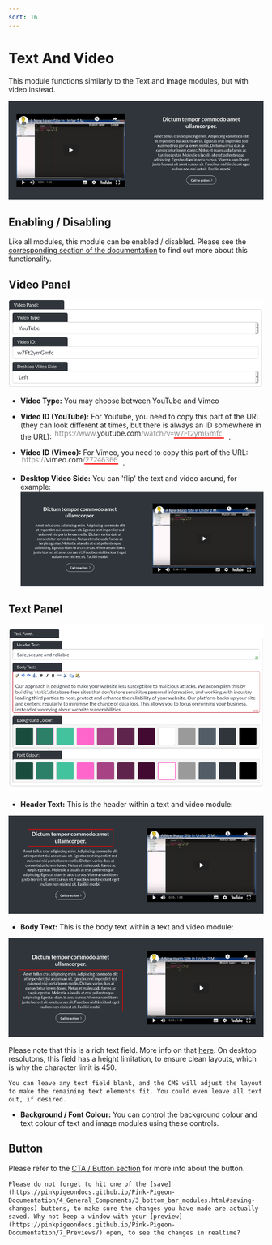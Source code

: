 ```yaml
---
sort: 16
---
```


# Text And Video

This module functions similarly to the Text and Image modules, but with video instead.

![Image of the text and video module](https://raw.githubusercontent.com/pinkpigeondocs/Pink-Pigeon-Documentation/master/docs/6_Modules/images/16_text_and_video_online.png)

## Enabling / Disabling

Like all modules, this module can be enabled / disabled. Please see the [corresponding section of the documentation][endis] to find out more about this functionality.

[endis]: https://pinkpigeondocs.github.io/Pink-Pigeon-Documentation/4_General_Components/4_enabling_disabling_modules.html

## Video Panel

![Image of the video panel of a text and video module](https://raw.githubusercontent.com/pinkpigeondocs/Pink-Pigeon-Documentation/master/docs/6_Modules/images/16_text_and_video_video_panel.png)

- **Video Type:** You may choose between YouTube and Vimeo

- **Video ID (YouTube):** For Youtube, you need to copy this part of the URL (they can look different at times, but there is always an ID somewhere in the URL): ![Image of the text and video module - youtube url example](https://raw.githubusercontent.com/pinkpigeondocs/Pink-Pigeon-Documentation/master/docs/6_Modules/images/16_text_and_video_youtube_url.png).

- **Video ID (Vimeo):** For Vimeo, you need to copy this part of the URL: ![Image of the text and video module - vimeo url example](https://raw.githubusercontent.com/pinkpigeondocs/Pink-Pigeon-Documentation/master/docs/6_Modules/images/16_text_and_video_vimeo_url.png).

- **Desktop Video Side:** You can 'flip' the text and video around, for example: ![Image of the video panel of a text and video module](https://raw.githubusercontent.com/pinkpigeondocs/Pink-Pigeon-Documentation/master/docs/6_Modules/images/16_text_and_video_video_on_right.png)


## Text Panel

![Image of the text panel of a text and video module](https://raw.githubusercontent.com/pinkpigeondocs/Pink-Pigeon-Documentation/master/docs/6_Modules/images/14_text_and_image_text_panel.png)

- **Header Text:** This is the header within a text and video module:

![Image of the text panel of a text and video module](https://raw.githubusercontent.com/pinkpigeondocs/Pink-Pigeon-Documentation/master/docs/6_Modules/images/16_text_and_video_text_panel_header.png)

- **Body Text:** This is the body text within a text and video module:

![Image of the text panel of a text and video module](https://raw.githubusercontent.com/pinkpigeondocs/Pink-Pigeon-Documentation/master/docs/6_Modules/images/16_text_and_video_text_panel_body.png)

Please note that this is a rich text field. More info on that [here](https://pinkpigeondocs.github.io/Pink-Pigeon-Documentation/4_General_Components/6_rich_text_editing.html).
On desktop resolutons, this field has a height limitation, to ensure clean layouts, which is why the character limit is 450.


```tip
You can leave any text field blank, and the CMS will adjust the layout to make the remaining text elements fit. You could even leave all text out, if desired.
```

- **Background / Font Colour:** You can control the background colour and text colour of text and image modules using these controls.

## Button

Please refer to the [CTA / Button section](https://pinkpigeondocs.github.io/Pink-Pigeon-Documentation/4_General_Components/5_CTA_button.html) for more info about the button.

```tip
Please do not forget to hit one of the [save](https://pinkpigeondocs.github.io/Pink-Pigeon-Documentation/4_General_Components/3_bottom_bar_modules.html#saving-changes) buttons, to make sure the changes you have made are actually saved. Why not keep a window with your [preview](https://pinkpigeondocs.github.io/Pink-Pigeon-Documentation/7_Previews/) open, to see the changes in realtime?
```